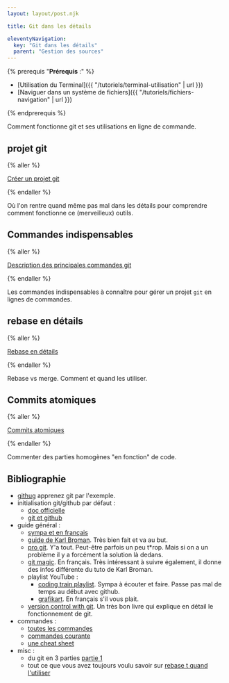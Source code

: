 ```yaml
---
layout: layout/post.njk 

title: Git dans les détails

eleventyNavigation:
  key: "Git dans les détails"
  parent: "Gestion des sources"
---
```

{% prerequis "**Prérequis** :" %}

* [Utilisation du Terminal]({{ "/tutoriels/terminal-utilisation" | url }})
* [Naviguer dans un système de fichiers]({{ "/tutoriels/fichiers-navigation" | url }})

{% endprerequis %}
<!-- début résumé -->

Comment fonctionne git et ses utilisations en ligne de commande.

<!-- fin résumé -->

## projet git

{% aller %}

[Créer un projet git](projet-git)

{% endaller %}

Où l'on rentre quand même pas mal dans les détails pour comprendre comment fonctionne ce (merveilleux) outils.

## Commandes indispensables

{% aller %}

[Description des principales commandes git](commandes)

{% endaller %}

Les commandes indispensables à connaître pour gérer un projet `git` en lignes de commandes.

## rebase en détails

{% aller %}

[Rebase en détails](rebase)

{% endaller %}

Rebase vs merge. Comment et quand les utiliser.

## Commits atomiques

{% aller %}

[Commits atomiques](commit-atomiques)

{% endaller %}

Commenter des parties homogènes "en fonction" de code.

## Bibliographie

* [githug](https://github.com/Gazler/githug) apprenez git par l'exemple.
* initialisation git/github par défaut :
  * [doc officielle](https://git-scm.com/book/en/v2/Getting-Started-First-Time-Git-Setup)
  * [git et github](https://kbroman.org/github_tutorial/pages/first_time.html)
* guide général :
  * [sympa et en français](https://www.miximum.fr/blog/decouvrir-git/)
  * [guide de Karl Broman](https://kbroman.org/github_tutorial/). Très bien fait et va au but.
  * [pro git](https://git-scm.com/book/en/v2). Y'a tout. Peut-être parfois un peu t*rop. Mais si on a un problème il y a forcément la solution là dedans.
  * [git magic](http://www-cs-students.stanford.edu/~blynn/gitmagic/intl/fr/index.html). En français. Très intéressant à suivre également, il donne des infos différente du tuto de Karl Broman.
  * playlist YouTube :
    * [coding train playlist](https://www.youtube.com/playlist?list=PLRqwX-V7Uu6ZF9C0YMKuns9sLDzK6zoiV). Sympa à écouter et faire. Passe pas mal de temps au début avec github.
    * [grafikart](https://www.youtube.com/watch?v=rP3T0Ee6pLU&list=PLjwdMgw5TTLXuY5i7RW0QqGdW0NZntqiP). En français s'il vous plait.
  * [version control with git](https://www.amazon.fr/Version-Control-Git-collaborative-development-ebook/dp/B008Y4OR3A). Un très bon livre qui explique en détail le fonctionnement de git.
* commandes :
  * [toutes les commandes](https://git-scm.com/docs/git#_git_commands)
  * [commandes courante](https://www.hostinger.fr/tutoriels/commandes-git/)
  * [une cheat sheet](https://training.github.com/downloads/fr/github-git-cheat-sheet.pdf)
* misc :
  * du git en 3 parties [partie 1](https://www.daolf.com/posts/git-series-part-1/)
  * tout ce que vous avez toujours voulu savoir sur [rebase t quand l'utiliser](https://delicious-insights.com/fr/articles/bien-utiliser-git-merge-et-rebase)
